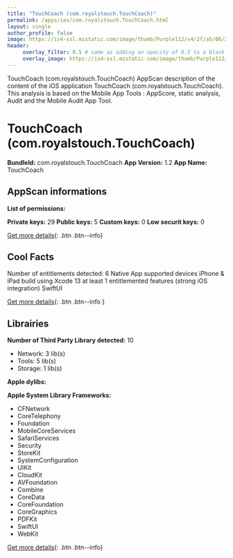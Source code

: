 ```yaml
---
title: "TouchCoach (com.royalstouch.TouchCoach)"
permalink: /apps/ios/com.royalstouch.TouchCoach.html
layout: single
author_profile: false
image: https://is4-ssl.mzstatic.com/image/thumb/Purple112/v4/2f/a5/06/2fa506db-492a-8949-8e03-db77564c5834/AppIcon-1x_U007emarketing-0-8-0-sRGB-85-220.png/512x512bb.jpg
header: 
     overlay_filter: 0.5 # same as adding an opacity of 0.5 to a black background
     overlay_image: https://is4-ssl.mzstatic.com/image/thumb/Purple112/v4/2f/a5/06/2fa506db-492a-8949-8e03-db77564c5834/AppIcon-1x_U007emarketing-0-8-0-sRGB-85-220.png/512x512bb.jpg
---
```

TouchCoach (com.royalstouch.TouchCoach) AppScan description of the content of the iOS application TouchCoach (com.royalstouch.TouchCoach). This analysis is based on the Mobile App Tools : AppScore, static analysis, Audit and the Mobile Audit App Tool.

# TouchCoach (com.royalstouch.TouchCoach)

**BundleId:** com.royalstouch.TouchCoach
**App Version:** 1.2
**App Name:** TouchCoach


## AppScan informations 

**List of permissions:** 
  
  
**Private keys:** 29
**Public keys:** 5
**Custom keys:** 0
**Low securit keys:** 0
  
[Get more details](/pricing.html){: .btn .btn--info}

## Cool Facts

Number of entitlements detected: 6
Native App
supported devices iPhone & iPad
build using Xcode 13
at least 1 entitlemented features (strong iOS integration)
SwiftUI
  
[Get more details](/pricing.html){: .btn .btn--info }

## Librairies 
**Number of Third Party Library detected:** 10
- Network: 3 lib(s)
- Tools: 5 lib(s)
- Storage: 1 lib(s)


**Apple dylibs:**


**Apple System Library Frameworks:**
- CFNetwork
- CoreTelephony
- Foundation
- MobileCoreServices
- SafariServices
- Security
- StoreKit
- SystemConfiguration
- UIKit
- CloudKit
- AVFoundation
- Combine
- CoreData
- CoreFoundation
- CoreGraphics
- PDFKit
- SwiftUI
- WebKit


  
[Get more details](/pricing.html){: .btn .btn--info}

